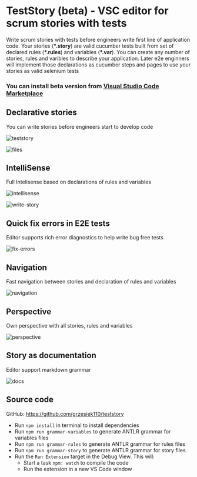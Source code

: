 # TestStory (beta) - VSC editor for scrum stories with tests #
Write scrum stories with tests before engineers write first line of application code. Your stories (**\*.story**) are valid cucumber tests built from set of declared rules (**\*.rules**) and variables (**\*.var**). You can create any number of stories, rules and varibles to describe your application. Later e2e enginners will implement those declarations as cucumber steps and pages to use your stories as valid selenium tests


### You can install beta version from [Visual Studio Code Marketplace](https://marketplace.visualstudio.com/items?itemName=grzesiek110.teststory) ###

## Declarative stories ##
You can write stories before engineers start to develop code 

![teststory](https://raw.githubusercontent.com/grzesiek110/teststory/master/manual/description.png)

![files](https://raw.githubusercontent.com/grzesiek110/teststory/master/manual/files.png)

## IntelliSense 
Full Intelisense based on declarations of rules and variables

![intellisense](https://raw.githubusercontent.com/grzesiek110/teststory/master/manual/intellisense.gif)

![write-story](https://raw.githubusercontent.com/grzesiek110/teststory/master/manual/write-story.gif)

## Quick fix errors in E2E tests
Editor supports rich error diagnostics to help write bug free tests

![fix-errors](https://raw.githubusercontent.com/grzesiek110/teststory/master/manual/fix-error.gif)

## Navigation
Fast navigation between stories and declaration of rules and variables

![navigation](https://raw.githubusercontent.com/grzesiek110/teststory/master/manual/navigation.gif)

## Perspective
Own perspective with all stories, rules and variables

![perspective](https://raw.githubusercontent.com/grzesiek110/teststory/master/manual/perspective.gif)

## Story as documentation
Editor support markdown grammar 

![docs](https://raw.githubusercontent.com/grzesiek110/teststory/master/manual/documentation.jpg)


## Source code

GitHub: https://github.com/grzesiek110/teststory

- Run `npm install` in terminal to install dependencies
- Run `npm run grammar-variables` to generate ANTLR grammar for variables files
- Run `npm run grammar-rules` to generate ANTLR grammar for rules files
- Run `npm run grammar-story` to generate ANTLR grammar for story files
- Run the `Run Extension` target in the Debug View. This will:
	- Start a task `npm: watch` to compile the code
	- Run the extension in a new VS Code window